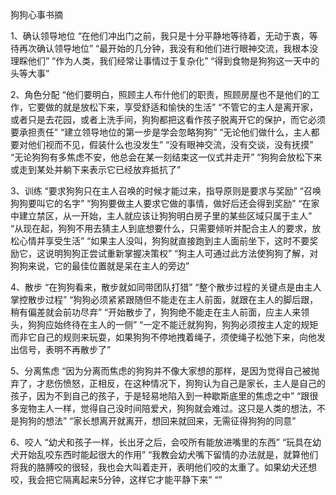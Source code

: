 狗狗心事书摘

1、确认领导地位
“在他们冲出门之前，我只是十分平静地等待着，无动于衷，等待再次确认领导地位”
“最开始的几分钟，我没有和他们进行眼神交流，我根本没理睬他们”
“作为人类，我们经常让事情过于复杂化”
“得到食物是狗狗这一天中的头等大事”

2、角色分配
“他们要明白，照顾主人布什他们的职责，照顾房屋也不是他们的工作，它要做的就是放松下来，享受舒适和愉快的生活”
“不管它的主人是离开家，或者只是去花园，或者上洗手间，狗狗都把这看作孩子脱离开它的保护，而它必须要承担责任”
“建立领导地位的第一步是学会忽略狗狗”
“无论他们做什么，主人都要对他们视而不见，假装什么也没发生”
“没有眼神交流，没有交谈，没有抚摸”
“无论狗狗有多焦虑不安，他总会在某一刻结束这一仪式并走开”
“狗狗会放松下来或走到某处并躺下来表示它已经放弃抵抗了”

3、训练
“要求狗狗只在主人召唤的时候才能过来，指导原则是要求与奖励”
“召唤狗狗要叫它的名字”
“狗狗要做主人要求它做的事情，做好后还会得到奖励”
“在家中建立禁区，从一开始，主人就应该让狗狗明白房子里的某些区域只属于主人”
“从现在起，狗狗不用去猜主人到底想要什么，只需要倾听并配合主人的要求，放松心情并享受生活”
“如果主人没叫，狗狗就直接跑到主人面前坐下，这时不要奖励它，这说明狗狗正尝试重新掌握决策权”
“狗主人可通过此方法使狗狗了解，对狗狗来说，它的最佳位置就是呆在主人的旁边”

4、散步
“在狗狗看来，散步就如同带团队打猎”
“整个散步过程的关键点是由主人掌控散步过程”
“狗狗必须紧紧跟随但不能走在主人前面，就跟在主人的脚后跟，稍有偏差就会前功尽弃”
“开始散步了，狗狗绝不能走在主人前面，应主人来领头，狗狗应始终待在主人的一侧”
“一定不能迁就狗狗，狗狗必须按主人定的规矩而非它自己的规则来玩耍，如果狗狗不停地拽着绳子，须使绳子松弛下来，向他发出信号，表明不再散步了”

5、分离焦虑
“因为分离而焦虑的狗狗并不像大家想的那样，是因为觉得自己被抛弃了，才悲伤愤怒，正相反，在这种情况下，狗狗认为自己是家长，主人是自己的孩子，因为不到自己的孩子，于是轻易地陷入到一种歇斯底里的焦虑之中”
“跟很多宠物主人一样，觉得自己没时间陪爱犬，狗狗就会难过。这只是人类的想法，不是狗狗的想法”
“家长想离开就离开，想回来就回来，无需征得狗狗的同意”

6、咬人
“幼犬和孩子一样，长出牙之后，会咬所有能放进嘴里的东西”
“玩具在幼犬开始乱咬东西时能起很大的作用”
“我教会幼犬嘴下留情的办法就是，就算他们将我的胳膊咬的很轻，我也会大叫着走开，表明他们咬的太重了。如果幼犬还想咬，我会把它隔离起来5分钟，这样它才能平静下来”
“”
